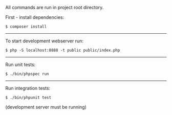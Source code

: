 All commands are run in project root directory.

First - install dependencies:

`$ composer install`
_____
To start development webserver run:

`$ php -S localhost:8888 -t public public/index.php`
_____
Run unit tests:

`$ ./bin/phpspec run`
_____
Run integration tests:

`$ ./bin/phpunit test`

(development server must be running)